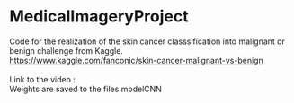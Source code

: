 # MedicalImageryProject
Code for the realization of the skin cancer classsification into malignant or benign challenge from Kaggle.<br>
https://www.kaggle.com/fanconic/skin-cancer-malignant-vs-benign
<br>
<br>
Link to the video : 
<br>
Weights are saved to the files modelCNN
